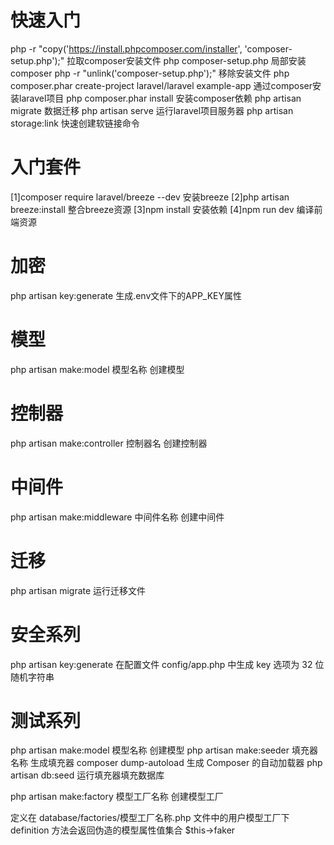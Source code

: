 # 快速入门
php -r "copy('https://install.phpcomposer.com/installer', 'composer-setup.php');"
拉取composer安装文件
php composer-setup.php
局部安装composer
php -r "unlink('composer-setup.php');"
移除安装文件
php composer.phar create-project laravel/laravel example-app
通过composer安装laravel项目
php composer.phar install
安装composer依赖
php artisan migrate
数据迁移
php artisan serve
运行laravel项目服务器
php artisan storage:link
快速创建软链接命令

# 入门套件
[1]composer require laravel/breeze --dev
安装breeze
[2]php artisan breeze:install
整合breeze资源
[3]npm install
安装依赖
[4]npm run dev
编译前端资源

# 加密
php artisan key:generate
生成.env文件下的APP_KEY属性

# 模型
php artisan make:model 模型名称
创建模型

# 控制器
php artisan make:controller 控制器名
创建控制器

# 中间件
php artisan make:middleware 中间件名称
创建中间件

# 迁移
php artisan migrate
运行迁移文件

# 安全系列
php artisan key:generate
在配置文件 config/app.php 中生成 key 选项为 32 位随机字符串

# 测试系列
php artisan make:model 模型名称
创建模型
php artisan make:seeder 填充器名称
生成填充器
composer dump-autoload
生成 Composer 的自动加载器
php artisan db:seed
运行填充器填充数据库

php artisan make:factory 模型工厂名称
创建模型工厂

定义在 database/factories/模型工厂名称.php 文件中的用户模型工厂下
definition 方法会返回伪造的模型属性值集合
$this->faker

